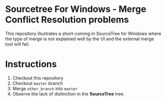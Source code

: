 # Sourcetree For Windows - Merge Conflict Resolution problems

This repository illustrates a short-coming in SourceTree for Windows where the type of merge is not explained well by the UI and the external merge tool will fail.

# Instructions

1. Checkout this repository
2. Checkout `master` branch
3. Merge `other_branch` into `master`
4. Observe the lack of distinction in the **SourceTree** tree.